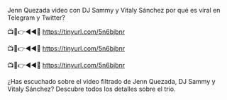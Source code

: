 Jenn Quezada video con DJ Sammy y Vitaly Sánchez por qué es viral en Telegram y Twitter?

📺📱👉◄◄🔴  https://tinyurl.com/5n6bjbnr

📺📱👉◄◄🔴  https://tinyurl.com/5n6bjbnr

📺📱👉◄◄🔴  https://tinyurl.com/5n6bjbnr

¿Has escuchado sobre el video filtrado de Jenn Quezada, DJ Sammy y Vitaly Sánchez? Descubre todos los detalles sobre el trío.

